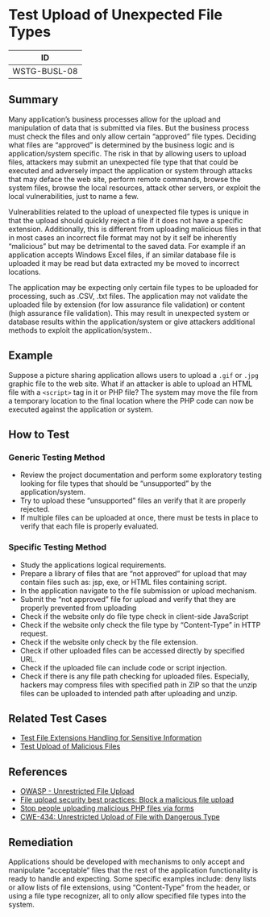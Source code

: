 # Test Upload of Unexpected File Types

|ID               |
|-----------------|
|WSTG-BUSL-08|

## Summary

Many application’s business processes allow for the upload and manipulation of data that is submitted via files. But the business process must check the files and only allow certain “approved” file types. Deciding what files are “approved” is determined by the business logic and is application/system specific. The risk in that by allowing users to upload files, attackers may submit an unexpected file type that that could be executed and adversely impact the application or system through attacks that may deface the web site, perform remote commands, browse the system files, browse the local resources, attack other servers, or exploit the local vulnerabilities, just to name a few.

Vulnerabilities related to the upload of unexpected file types is unique in that the upload should quickly reject a file if it does not have a specific extension. Additionally, this is different from uploading malicious files in that in most cases an incorrect file format may not by it self be inherently “malicious” but may be detrimental to the saved data. For example if an application accepts Windows Excel files, if an similar database file is uploaded it may be read but data extracted my be moved to incorrect locations.

The application may be expecting only certain file types to be uploaded for processing, such as .CSV, .txt files. The application may not validate the uploaded file by extension (for low assurance file validation) or content (high assurance file validation). This may result in unexpected system or database results within the application/system or give attackers additional methods to exploit the application/system..

## Example

Suppose a picture sharing application allows users to upload a `.gif` or `.jpg` graphic file to the web site. What if an attacker is able to upload an HTML file with a `<script>` tag in it or PHP file? The system may move the file from a temporary location to the final location where the PHP code can now be executed against the application or system.

## How to Test

### Generic Testing Method

- Review the project documentation and perform some exploratory testing looking for file types that should be “unsupported” by the application/system.
- Try to upload these “unsupported” files an verify that it are properly rejected.
- If multiple files can be uploaded at once, there must be tests in place to verify that each file is properly evaluated.

### Specific Testing Method

- Study the applications logical requirements.
- Prepare a library of files that are “not approved” for upload that may contain files such as: jsp, exe, or HTML files containing script.
- In the application navigate to the file submission or upload mechanism.
- Submit the “not approved” file for upload and verify that they are properly prevented from uploading
- Check if the website only do file type check in client-side JavaScript
- Check if the website only check the file type by “Content-Type” in HTTP request.
- Check if the website only check by the file extension.
- Check if other uploaded files can be accessed directly by specified URL.
- Check if the uploaded file can include code or script injection.
- Check if there is any file path checking for uploaded files. Especially, hackers may compress files with specified path in ZIP so that the unzip files can be uploaded to intended path after uploading and unzip.

## Related Test Cases

- [Test File Extensions Handling for Sensitive Information](../02-Configuration_and_Deployment_Management_Testing/03-Test_File_Extensions_Handling_for_Sensitive_Information.md)
- [Test Upload of Malicious Files](09-Test_Upload_of_Malicious_Files.md)

## References

- [OWASP - Unrestricted File Upload](https://owasp.org/www-community/vulnerabilities/Unrestricted_File_Upload)
- [File upload security best practices: Block a malicious file upload](https://www.computerweekly.com/answer/File-upload-security-best-practices-Block-a-malicious-file-upload)
- [Stop people uploading malicious PHP files via forms](https://stackoverflow.com/questions/602539/stop-people-uploading-malicious-php-files-via-forms)
- [CWE-434: Unrestricted Upload of File with Dangerous Type](https://cwe.mitre.org/data/definitions/434.html)

## Remediation

Applications should be developed with mechanisms to only accept and manipulate “acceptable“ files that the rest of the application functionality is ready to handle and expecting. Some specific examples include: deny lists or allow lists of file extensions, using “Content-Type” from the header, or using a file type recognizer, all to only allow specified file types into the system.

